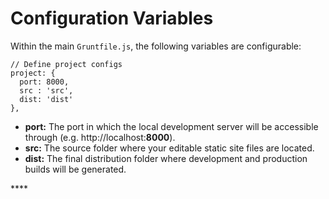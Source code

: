 # Configuration Variables

Within the main `Gruntfile.js`, the following variables are configurable:

```text
// Define project configs
project: {
  port: 8000,
  src : 'src',
  dist: 'dist'
},
```

* **port:** The port in which the local development server will be accessible through \(e.g. http://localhost:**8000**\).
* **src:** The source folder where your editable static site files are located.
* **dist:** The final distribution folder where development and production builds will be generated.

\*\*\*\*

